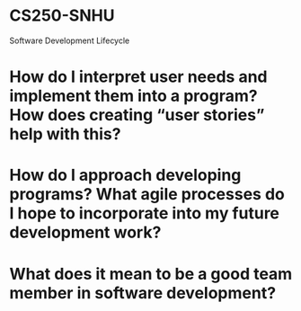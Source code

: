 # CS250-SNHU
Software Development Lifecycle
# How do I interpret user needs and implement them into a program? How does creating “user stories” help with this?
# How do I approach developing programs? What agile processes do I hope to incorporate into my future development work?
# What does it mean to be a good team member in software development?
